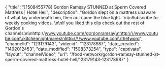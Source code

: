 {
    "title": "[1508455778] Gordon Ramsay STUNNED at Sperm Covered Mattress | Hotel Hell",
    "description": "Gordon slept on a mattress unaware of what lay underneath him, then out came the blue light...\n\nSubscribe for weekly cooking videos. \n\nIf you liked this clip check out the rest of Gordon's channels:\n\nhttp:\/\/www.youtube.com\/gordonramsay\nhttp:\/\/www.youtube.com\/kitchennightmares\nhttp:\/\/www.youtube.com\/thefword",
    "channelid": "123179143",
    "videoid": "123178987",
    "date_created": "1492012453",
    "date_modified": "1508373254",
    "type": "captivate",
    "layout": "channelVideo",
    "url": "\/food-network\/gordon-ramsay-stunned-at-sperm-covered-mattress-hotel-hell\/123179143-123178987"
}